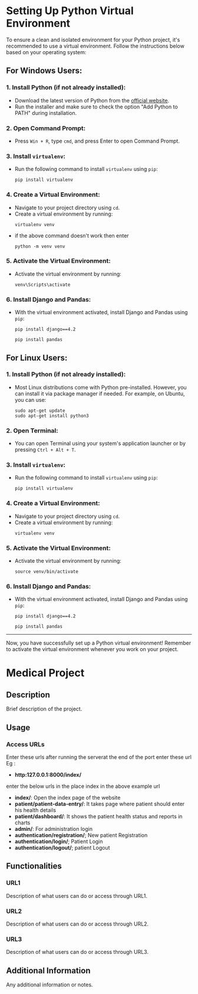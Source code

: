 # Setting Up Python Virtual Environment

To ensure a clean and isolated environment for your Python project, it's recommended to use a virtual environment. Follow the instructions below based on your operating system:

## For Windows Users:

### 1. Install Python (if not already installed):
   - Download the latest version of Python from the [official website](https://www.python.org/downloads/).
   - Run the installer and make sure to check the option "Add Python to PATH" during installation.

### 2. Open Command Prompt:
   - Press `Win + R`, type `cmd`, and press Enter to open Command Prompt.

### 3. Install `virtualenv`:
   - Run the following command to install `virtualenv` using `pip`:
     ```
     pip install virtualenv
     ```

### 4. Create a Virtual Environment:
   - Navigate to your project directory using `cd`.
   - Create a virtual environment by running:
     ```
     virtualenv venv
     ```
  - if the above command doesn't work then enter
    ```
    python -m venv venv
    ```

### 5. Activate the Virtual Environment:
   - Activate the virtual environment by running:
     ```
     venv\Scripts\activate
     ```

### 6. Install Django and Pandas:
   - With the virtual environment activated, install Django and Pandas using `pip`:
     ```
     pip install django==4.2

     pip install pandas       
     ```

## For Linux Users:

### 1. Install Python (if not already installed):
   - Most Linux distributions come with Python pre-installed. However, you can install it via package manager if needed. For example, on Ubuntu, you can use:
     ```
     sudo apt-get update
     sudo apt-get install python3
     ```

### 2. Open Terminal:
   - You can open Terminal using your system's application launcher or by pressing `Ctrl + Alt + T`.

### 3. Install `virtualenv`:
   - Run the following command to install `virtualenv` using `pip`:
     ```
     pip install virtualenv
     ```

### 4. Create a Virtual Environment:
   - Navigate to your project directory using `cd`.
   - Create a virtual environment by running:
     ```
     virtualenv venv
     ```

### 5. Activate the Virtual Environment:
   - Activate the virtual environment by running:
     ```
     source venv/bin/activate
     ```

### 6. Install Django and Pandas:
   - With the virtual environment activated, install Django and Pandas using `pip`:
     ```
     pip install django==4.2

     pip install pandas       
     ```


---

Now, you have successfully set up a Python virtual environment! Remember to activate the virtual environment whenever you work on your project.

# Medical Project

## Description

Brief description of the project.

## Usage

### Access URLs
Enter these urls after running the serverat the end of the port enter these url
Eg :
- **http:127.0.0.1:8000/index/**

enter the below urls in the place index in the above example url

- **index/**: Open the index page of the website
- **patient/patient-data-entry/**: It takes page where patient should enter his health details
- **patient/dashboard/**: It shows the patient health status and reports in charts
- **admin/**: For administration login
- **authentication/registration/**; New patient Registration
- **authentication/login/**; Patient Login
- **authentication/logout/**; patient Logout

## Functionalities

### URL1

Description of what users can do or access through URL1.

### URL2

Description of what users can do or access through URL2.

### URL3

Description of what users can do or access through URL3.

## Additional Information

Any additional information or notes.

